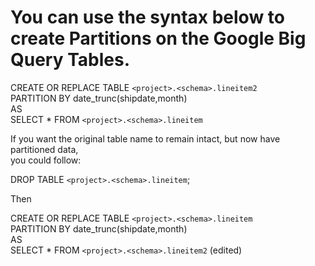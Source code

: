 # You can use the syntax below to create Partitions on the Google Big Query Tables.

CREATE OR REPLACE TABLE `<project>.<schema>.lineitem2` </br>
 PARTITION BY date_trunc(shipdate,month) </br>
 AS </br>
 SELECT * FROM `<project>.<schema>.lineitem` </br>

If you want the original table name to remain intact, but now have partitioned data, </br>
you could follow:

DROP TABLE  `<project>.<schema>.lineitem`;</br>

Then</br>

CREATE OR REPLACE TABLE `<project>.<schema>.lineitem`</br>
 PARTITION BY date_trunc(shipdate,month)</br>
 AS</br>
 SELECT * FROM `<project>.<schema>.lineitem2` (edited) </br>
